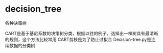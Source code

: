 # decision_tree
各种决策树

CART是基于基尼系数的决策树分类，根据以往的例子，选择出一棵树具有最清晰的规则，这个方法比较常用
CART剪枝是为了防止过拟合
Decision-tree.py是连续数据的分类树
